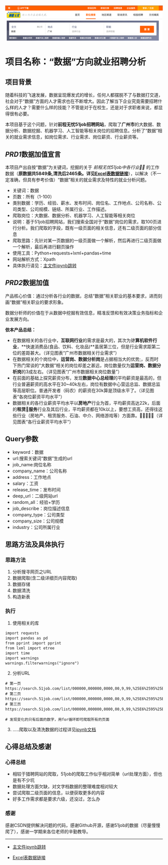 ![51job](home.png)

# 项目名称：“数据”方向就业招聘分析

## 项目背景

随着科技的飞速发展，数据呈现爆发式的增长，任何人都摆脱不了与数据打交道，社会对于“数据”方面的人才需求也在不断增大。因此了解当下企业究竟需要招聘什么样的人才？需要什么样的技能？不管是对于在校生，还是对于求职者来说，都显得很有必要。

本项目基于这个问题，针对**前程无忧51job招聘网站**，爬取了**广州市**的大数据、数据分析、数据挖掘、机器学习、人工智能等相关岗位的招聘信息。分析了“数据”相关的就业需求信息，如岗位需求、行业需求、岗位薪资、行业薪资等。

## *PRD1*数据加值宣言

本项目产出自按“数据”为关键词，挖掘的关于 *前程无忧51job中各行业* 的工作数据（<b>原数据共5849条,清洗后2465条。详见[Excel表数据链接](https://gitee.com/autumnhui/Learn_PythonWebDM/blob/master/Prj_51job/%E6%B8%85%E6%B4%97%E5%90%8Ejob_info.xlsx)</b>），以解决（不一定准确，但具有参考价值）“数据”相关的就业需求及特性的就业分析问题。

* 关键词：数据
* 页数：所有（1-100）
* 类别数据：学历、经验、薪水、发布时间、岗位名、工作地点、公司名称、公司类型、公司规模、链结、所属行业、工作描述。
* 爬取岗位：大数据、数据分析、机器学习、人工智能等相关岗位
* 说明：基于51job招聘网站，我们搜索全国对于“数据”岗位的需求，取100页进行分析。我们爬取的字段，既有一级页面的相关信息，还有二级页面的部分信息
* 爬取思路：先针对某一页数据的一级页面做一个解析，然后再进行二级页面做一个解析，最后再进行翻页操作
* 使用工具：Python+requests+lxml+pandas+time
* 网站解析方式：Xpath
* 具体执行请见：[主文件ipynb跳转](https://gitee.com/autumnhui/Learn_PythonWebDM/blob/master/Prj_51job/get_job.ipynb)

## *PRD2*数据加值

产品核心价值：通过分析各行业的数据，总结“数据”相关职业的基本要求，进而刻画“数据”相关职业的要求形象。

数据分析师的价值在于从数据中挖掘有效信息，精准反馈和有效决策业务指标和企业发展方向。

<b>依本产品总结：</b>

- 在数据相关的各行业中，**互联网行业**的需求是最大的，其次为**计算机软件行业**，**快速消费品(食品、饮料、化妆品)**虽居第三位，但是行业需求距第二位的差距甚大。（详见图表“广州市数据相关行业需求”）
- 在数据相关的个岗位中，**运营岗、数据分析岗**是占据相当大的优势;，反而时下热门常谈的“大数据”相关的岗位却差之甚远，岗位数量仅为**运营岗、数据分析岗**的3成左右。（详见图表“广州市数据相关岗位数量”）
- 在前面的基础上探究薪资分布，发现**数据中心总经理**的平均薪资是最高的，但行业普遍薪资的高水平在30~40k左右，岗位有数据中心营运总监、数据总监等高层职位。普通开发者（码农）的薪资在30k算是顶级水平了。（详见图表“各岗位薪资平均水平”）
- 数据相关的各行业薪资平均水平以**房地产**行业为首，平均薪资高达22k，后面的**租赁服务**行业及其后行业，平均薪资都在10k以上，要想工资高，还得往这些行业（房地产、租赁服务、石油、中介、网络游戏等）方面靠。（详见图表“各行业薪资平均水平“）

## Query参数

* keyword：数据
* url:搜索关键词“数据”生成的url
* job_name:岗位名称
* company_name：公司名称
* address：工作地点
* salary：工资
* release_time：发布时间
* deep_url：二级网站url
* random_all：经验+学历
* job_describe：岗位描述信息
* company_type：公司类型
* company_size：公司规模
* industry：公司所属行业

## 思路方法及具体执行

### 思路方法

1. 分析搜寻网页之URL
2. 数据爬取(含二级详细页内容爬取)
3. 数据存储
4. 数据清洗
5. 构造新表

### 执行

1. 使用相关的库
```
import requests
import pandas as pd
from pprint import pprint
from lxml import etree
import time
import warnings
warnings.filterwarnings("ignore")
```

2. 分析URL

```
# 第一页
https://search.51job.com/list/000000,000000,0000,00,9,99,%25E6%2595%25B0%25E6%258D%25AE,2,1.html?
# 第二页
https://search.51job.com/list/000000,000000,0000,00,9,99,%25E6%2595%25B0%25E6%258D%25AE,2,2.html?
# 第三页
https://search.51job.com/list/000000,000000,0000,00,9,99,%25E6%2595%25B0%25E6%258D%25AE,2,3.html?

# 发现变化的只有后面的数字，用for循环即可爬取所有的页面

```

3. .....爬取以及清洗数据的过程详见[ipynb文档](https://gitee.com/autumnhui/Learn_PythonWebDM/blob/master/Prj_51job/get_job.ipynb)


## 心得总结及感谢

### 心得总结

- 相较于猎聘网站的爬取，51job的爬取工作似乎相对简单（url处理方面），但也是有不少坑
- 数据处理方面欠缺，对文字档数据的整理难度相对较大
- 尝试爬取二级页面的信息，以便获取更多的内容
- 好多工作需求都是要求六级，还没过，怎么办

### 感谢

感谢CSDN提供解决问题的代码，感谢Github开源，感谢51job的数据（尽量慢慢爬了），感谢一学期来各位老师的辛勤教导。

---

* [主文件ipynb跳转](https://gitee.com/autumnhui/Learn_PythonWebDM/blob/master/Prj_51job/get_job.ipynb)

* [Excel表数据链接](https://gitee.com/autumnhui/Learn_PythonWebDM/blob/master/Prj_51job/%E6%B8%85%E6%B4%97%E5%90%8Ejob_info.xlsx)
